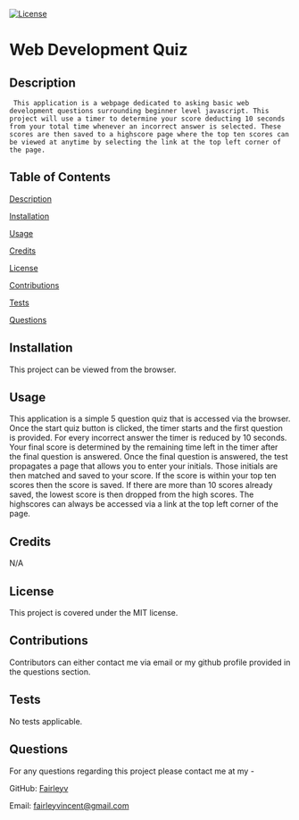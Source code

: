 [![License](https://img.shields.io/badge/License-MIT-yellow.svg)](https://opensource.org/licenses/MIT)

# Web Development Quiz 

## Description 

	 This application is a webpage dedicated to asking basic web development questions surrounding beginner level javascript. This project will use a timer to determine your score deducting 10 seconds from your total time whenever an incorrect answer is selected. These scores are then saved to a highscore page where the top ten scores can be viewed at anytime by selecting the link at the top left corner of the page.  

## Table of Contents

  [Description](#description)

  [Installation](#installation)

  [Usage](#usage)

  [Credits](#credits)

  [License](#license)

  [Contributions](#contributions)

  [Tests](#tests)

  [Questions](#questions)
## Installation

This project can be viewed from the browser. 

## Usage 

This application is a simple 5 question quiz that is accessed via the browser. Once the start quiz button is clicked, the timer starts and the first question is provided. For every incorrect answer the timer is reduced by 10 seconds. Your final score is determined by the remaining time left in the timer after the final question is answered. Once the final question is answered, the test propagates a page that allows you to enter your initials. Those initials are then matched and saved to your score. If the score is within your top ten scores then the score is saved. If there are more than 10 scores already saved, the lowest score is then dropped from the high scores. The highscores can always be accessed via a link at the top left corner of the page.  

## Credits 

N/A 

## License 

This project is covered under the MIT license. 
 
## Contributions 

Contributors can either contact me via email or my github profile provided in the questions section.  

## Tests 

No tests applicable. 

## Questions 

For any questions regarding this project please contact me at my -

GitHub: [Fairleyv](https://github.com/Fairleyv) 

Email: fairleyvincent@gmail.com
